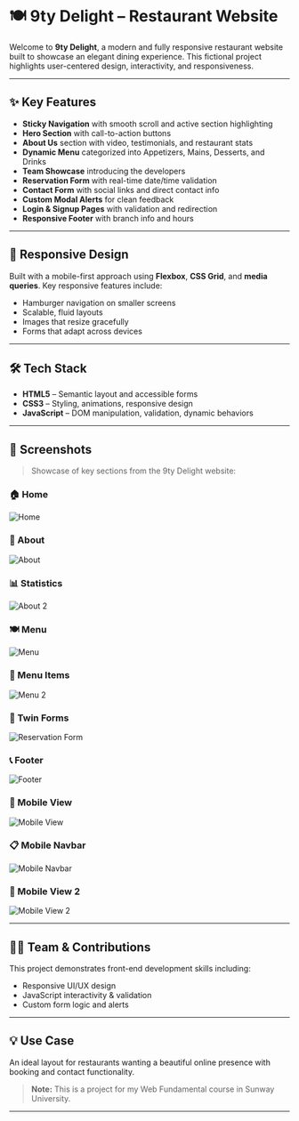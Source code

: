 # 🍽️ 9ty Delight – Restaurant Website

Welcome to **9ty Delight**, a modern and fully responsive restaurant website built to showcase an elegant dining experience. This fictional project highlights user-centered design, interactivity, and responsiveness.

---

## ✨ Key Features

- **Sticky Navigation** with smooth scroll and active section highlighting  
- **Hero Section** with call-to-action buttons  
- **About Us** section with video, testimonials, and restaurant stats  
- **Dynamic Menu** categorized into Appetizers, Mains, Desserts, and Drinks  
- **Team Showcase** introducing the developers  
- **Reservation Form** with real-time date/time validation  
- **Contact Form** with social links and direct contact info  
- **Custom Modal Alerts** for clean feedback  
- **Login & Signup Pages** with validation and redirection  
- **Responsive Footer** with branch info and hours  

---

## 📱 Responsive Design

Built with a mobile-first approach using **Flexbox**, **CSS Grid**, and **media queries**. Key responsive features include:

- Hamburger navigation on smaller screens  
- Scalable, fluid layouts  
- Images that resize gracefully  
- Forms that adapt across devices  

---

## 🛠️ Tech Stack

- **HTML5** – Semantic layout and accessible forms  
- **CSS3** – Styling, animations, responsive design  
- **JavaScript** – DOM manipulation, validation, dynamic behaviors  

---

## 📸 Screenshots

> Showcase of key sections from the 9ty Delight website:

### 🏠 Home
![Home](./screenshots/home.png)

### 🧾 About
![About](./screenshots/about.png)

### 📊 Statistics
![About 2](./screenshots/about2.png)

### 🍽️ Menu
![Menu](./screenshots/menu.png)

### 🧆 Menu Items
![Menu 2](./screenshots/menu2.png)

### 📝 Twin Forms
![Reservation Form](./screenshots/forms.png)

### 📞 Footer
![Footer](./screenshots/footer.png)

### 📱 Mobile View
![Mobile View](./screenshots/mobile.png)

### 📋 Mobile Navbar
![Mobile Navbar](./screenshots/navbar.png)

### 📲 Mobile View 2
![Mobile View 2](./screenshots/mobile2.png)


---

## 👨‍💻 Team & Contributions

This project demonstrates front-end development skills including:

- Responsive UI/UX design  
- JavaScript interactivity & validation  
- Custom form logic and alerts  

---

## 💡 Use Case

An ideal layout for restaurants wanting a beautiful online presence with booking and contact functionality.

> **Note:** This is a project for my Web Fundamental course in Sunway University.

---
